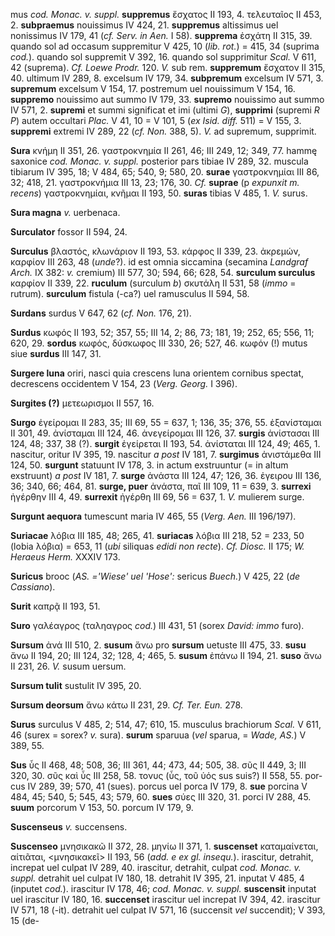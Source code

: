 mus *cod. Monac. v. suppl.* **suppremus** ἔσχατος II 193, 4. τελευταῖος
II 453, 2. **subpraemus** nouissimus IV 424, 21. **suppremus**
altissimus uel nonissimus IV 179, 41 (*cf. Serv. in Aen.* I 58).
**supprema** ἐσχάτη II 315, 39. quando sol ad occasum suppremitur V 425,
10 (*lib. rot.*) = 415, 34 (suprima *cod.*). quando sol suppremit V 392,
16. quando sol supprimitur *Scal.* V 611, 42 (suprema). *Cf. Loewe
Prodr.* 120. *V.* sub rem. **suppremum** ἔσχατον II 315, 40. ultimum IV
289, 8. excelsum IV 179, 34. **subpremum** excelsum IV 571, 3.
**supremum** excelsum V 154, 17. postremum uel nouissimum V 154, 16.
**suppremo** nouissimo aut summo IV 179, 33. **supremo** nouissimo aut
summo IV 571, 2. **supremi** et summi significat et imi (ultimi *G*),
**supprimi** (supremi *R P*) autem occultari *Plac.* V 41, 10 = V 101, 5
(*ex Isid. diff.* 511) = V 155, 3. **suppremi** extremi IV 289, 22 (*cf.
Non.* 388, 5). *V.* ad supremum, supprimit.

**Sura** κνήμη II 351, 26. γαστροκνημία II 261, 46; III 249, 12; 349,
77. hammę saxonice *cod. Monac. v. suppl.* posterior pars tibiae IV 289,
32. muscula tibiarum IV 395, 18; V 484, 65; 540, 9; 580, 20. **surae**
γαστροκνημίαι III 86, 32; 418, 21. γαστροκνήμια III 13, 23; 176, 30.
*Cf.* **suprae** (p *expunxit m. recens*) γαστροκνημίαι, κνῆμαι II 193,
50. **suras** tibias V 485, 1. *V.* surus.

**Sura magna** *v.* uerbenaca.

**Surculator** fossor II 594, 24.

**Surculus** βλαστός, κλωνάριον II 193, 53. κάρφος II 339, 23. ἀκρεμών,
καρφίον III 263, 48 (*unde*?). id est omnia siccamina (secamina
*Landgraf Arch.* IX 382: *v.* cremium) III 577, 30; 594, 66; 628, 54.
**surculum surculus** καρφίον II 339, 22. **ruculum** (surculum *b*)
σκυτάλη II 531, 58 (*immo* = rutrum). **surculum** fistula (-ca?) uel
ramusculus II 594, 58.

**Surdans** surdus V 647, 62 (*cf. Non.* 176, 21).

**Surdus** κωφός II 193, 52; 357, 55; III 14, 2; 86, 73; 181, 19; 252,
65; 556, 11; 620, 29. **sordus** κωφός, δύσκωφος III 330, 26; 527, 46.
κωφόν (!) mutus siue **surdus** III 147, 31.

**Surgere luna** oriri, nasci quia crescens luna orientem cornibus
spectat, decrescens occidentem V 154, 23 (*Verg. Ge­org.* I 396).

**Surgites (?)** μετεωρισμοι II 557, 16.

**Surgo** ἐγείρομαι II 283, 35; III 69, 55 = 637, 1; 136, 35; 376, 55.
ἐξανίσταμαι II 301, 49. ἀνίσταμαι III 124, 46. ἀνεγείρομαι III 126, 37.
**surgis** ἀνίστασαι III 124, 48; 337, 38 (?). **surgit** ἐγείρεται II
193, 54. ἀνίσταται III 124, 49; 465, 1. nascitur, oritur IV 395, 19.
nascitur *a post* IV 181, 7. **surgimus** ἀνιστάμεθα III 124, 50.
**surgunt** statuunt IV 178, 3. in actum exstruuntur (= in altum
exstruunt) *a post* IV 181, 7. **surge** ἀνάστα III 124, 47; 126, 36.
ἐγειρου III 136, 36; 340, 66; 464, 81. **surge, puer** ἀνάστα, παῖ III
109, 11 = 639, 3. **surrexi** ἠγέρθην III 4, 49. **surrexit** ἠγέρθη III
69, 56 = 637, 1. *V.* mulierem surge.

**Surgunt aequora** tumescunt maria IV 465, 55 (*Verg. Aen.* III
196/197).

**Suriacae** λόβια III 185, 48; 265, 41. **suriacas** λόβια III 218, 52
= 233, 50 (lobia λόβια) = 653, 11 (*ubi* siliquas *edidi non recte*).
*Cf. Diosc.* II 175; *W. Heraeus Herm.* XXXIV 173.

**Suricus** brooc (*AS. ='Wiese' uel 'Hose':* sericus *Buech.*) V 425,
22 (*de Cassiano*).

**Surit** καπρᾷ II 193, 51.

**Suro** γαλέαγρος (ταληαγρος *cod.*) III 431, 51 (sorex *David: immo*
furo).

**Sursum** ἀνά III 510, 2. **susum** ἄνω pro **sursum** uetuste III 475,
33. **susu** ἄνω II 194, 20; III 124, 32; 128, 4; 465, 5. **susum**
ἐπάνω II 194, 21. **suso** ἄνω II 231, 26. *V.* susum uersum.

**Sursum tulit** sustulit IV 395, 20.

**Sursum deorsum** ἄνω κάτω II 231, 29. *Cf. Ter. Eun.* 278.

**Surus** surculus V 485, 2; 514, 47; 610, 15. musculus brachiorum
*Scal.* V 611, 46 (surex = sorex? *v.* sura). **surum** sparuua (*vel*
sparua, = *Wade, AS.*) V 389, 55.

**Sus** ὗς II 468, 48; 508, 36; III 361, 44; 473, 44; 505, 38. σῦς II
449, 3; III 320, 30. σῦς καὶ ὗς III 258, 58. τονυς (ὗς, τοῦ ὑός sus
suis?) II 558, 55. por­cus IV 289, 39; 570, 41 (sues). porcus uel porca
IV 179, 8. **sue** porcina V 484, 45; 540, 5; 545, 43; 579, 60. **sues**
σύες III 320, 31. porci IV 288, 45. **suum** porcorum V 153, 50. porcum
IV 179, 9.

**Suscenseus** *v.* succensens.

**Suscenseo** μνησικακῶ II 372, 28. μηνίω II 371, 1. **suscenset**
καταμαίνεται, αίτιᾶται, \<μνησικακεῖ\> II 193, 56 (*add. e ex gl.
insequ.*). irascitur, detrahit, in­crepat uel culpat IV 289, 40.
irascitur, detrahit, culpat *cod. Monac. v. suppl.* detrahit uel culpat
IV 180, 18. detrahit IV 395, 21. inputat V 485, 4 (inputet *cod.*).
irascitur IV 178, 46; *cod. Monac. v. suppl.* **suscensit** inputat uel
irascitur IV 180, 16. **succenset** irascitur uel increpat IV 394, 42.
irascitur IV 571, 18 (-it). detrahit uel culpat IV 571, 16 (succensit
*vel* succendit); V 393, 15 (de­-
